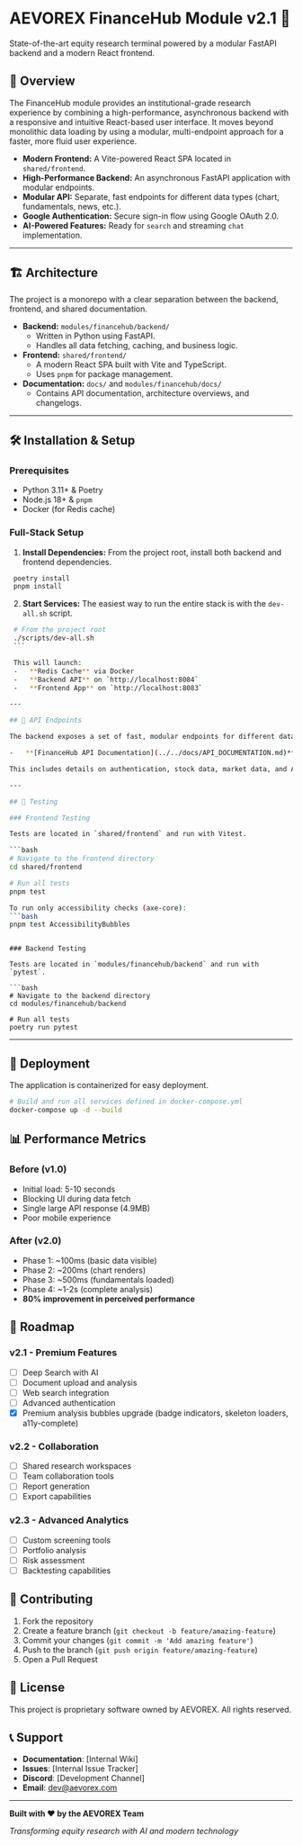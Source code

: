 # AEVOREX FinanceHub Module v2.1 🚀

State-of-the-art equity research terminal powered by a modular FastAPI backend and a modern React frontend.

## 🎯 Overview

The FinanceHub module provides an institutional-grade research experience by combining a high-performance, asynchronous backend with a responsive and intuitive React-based user interface. It moves beyond monolithic data loading by using a modular, multi-endpoint approach for a faster, more fluid user experience.

-   **Modern Frontend:** A Vite-powered React SPA located in `shared/frontend`.
-   **High-Performance Backend:** An asynchronous FastAPI application with modular endpoints.
-   **Modular API:** Separate, fast endpoints for different data types (chart, fundamentals, news, etc.).
-   **Google Authentication:** Secure sign-in flow using Google OAuth 2.0.
-   **AI-Powered Features:** Ready for `search` and streaming `chat` implementation.

---

## 🏗️ Architecture

The project is a monorepo with a clear separation between the backend, frontend, and shared documentation.

-   **Backend:** `modules/financehub/backend/`
    -   Written in Python using FastAPI.
    -   Handles all data fetching, caching, and business logic.
-   **Frontend:** `shared/frontend/`
    -   A modern React SPA built with Vite and TypeScript.
    -   Uses `pnpm` for package management.
-   **Documentation:** `docs/` and `modules/financehub/docs/`
    -   Contains API documentation, architecture overviews, and changelogs.

---

## 🛠️ Installation & Setup

### Prerequisites

-   Python 3.11+ & Poetry
-   Node.js 18+ & `pnpm`
-   Docker (for Redis cache)

### Full-Stack Setup

1.  **Install Dependencies:**
    From the project root, install both backend and frontend dependencies.

   ```bash
    poetry install
    pnpm install
   ```

2.  **Start Services:**
    The easiest way to run the entire stack is with the `dev-all.sh` script.

   ```bash
    # From the project root
    ./scripts/dev-all.sh
    ```

    This will launch:
    -   **Redis Cache** via Docker
    -   **Backend API** on `http://localhost:8084`
    -   **Frontend App** on `http://localhost:8083`

---

## 🔧 API Endpoints

The backend exposes a set of fast, modular endpoints for different data categories. For a complete and up-to-date list, please refer to the official API documentation:

-   **[FinanceHub API Documentation](../../docs/API_DOCUMENTATION.md)**

This includes details on authentication, stock data, market data, and AI-powered endpoints.

---

## 🧪 Testing

### Frontend Testing

Tests are located in `shared/frontend` and run with Vitest.

```bash
# Navigate to the frontend directory
cd shared/frontend

# Run all tests
pnpm test

To run only accessibility checks (axe-core):
```bash
pnpm test AccessibilityBubbles
```
```

### Backend Testing

Tests are located in `modules/financehub/backend` and run with `pytest`.

```bash
# Navigate to the backend directory
cd modules/financehub/backend

# Run all tests
poetry run pytest
```

---

## 🚀 Deployment

The application is containerized for easy deployment.

   ```bash
# Build and run all services defined in docker-compose.yml
docker-compose up -d --build
   ```

## 📊 Performance Metrics

### Before (v1.0)
- Initial load: 5-10 seconds
- Blocking UI during data fetch
- Single large API response (4.9MB)
- Poor mobile experience

### After (v2.0)
- Phase 1: ~100ms (basic data visible)
- Phase 2: ~200ms (chart renders)
- Phase 3: ~500ms (fundamentals loaded)
- Phase 4: ~1-2s (complete analysis)
- **80% improvement in perceived performance**

## 🔮 Roadmap

### v2.1 - Premium Features
- [ ] Deep Search with AI
- [ ] Document upload and analysis
- [ ] Web search integration
- [ ] Advanced authentication
- [x] Premium analysis bubbles upgrade (badge indicators, skeleton loaders, a11y-complete)

### v2.2 - Collaboration
- [ ] Shared research workspaces
- [ ] Team collaboration tools
- [ ] Report generation
- [ ] Export capabilities

### v2.3 - Advanced Analytics
- [ ] Custom screening tools
- [ ] Portfolio analysis
- [ ] Risk assessment
- [ ] Backtesting capabilities

## 🤝 Contributing

1. Fork the repository
2. Create a feature branch (`git checkout -b feature/amazing-feature`)
3. Commit your changes (`git commit -m 'Add amazing feature'`)
4. Push to the branch (`git push origin feature/amazing-feature`)
5. Open a Pull Request

## 📄 License

This project is proprietary software owned by AEVOREX. All rights reserved.

## 📞 Support

- **Documentation**: [Internal Wiki]
- **Issues**: [Internal Issue Tracker]
- **Discord**: [Development Channel]
- **Email**: dev@aevorex.com

---

**Built with ❤️ by the AEVOREX Team**

*Transforming equity research with AI and modern technology* 
